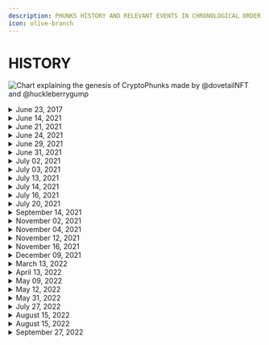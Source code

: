 ```yaml
---
description: PHUNKS HISTORY AND RELEVANT EVENTS IN CHRONOLOGICAL ORDER
icon: olive-branch
---
```


# HISTORY

![Chart explaining the genesis of CryptoPhunks made by @dovetailNFT and @huckleberrygump](../../.gitbook/assets/timelinelightplusdark-03.png)

<details>

<summary>June 23, 2017 </summary>

* [LarvaLabs](https://twitter.com/larvalabs) Launches CryptoPunks

</details>

<details>

<summary>June 14, 2021</summary>

* Initial CryptoPhunks Mint - V1\
  [Etherscan](https://etherscan.io/tx/0x48db643b9ee37de131e23456ecf35c3a270cba12b4e952f02fe7e5af0bb2a0cc)

</details>

<details>

<summary>June 21, 2021</summary>

* Migrated to v2 Contract - V1 Contract Deprecated\
  [Etherscan](https://etherscan.io/tx/0x994a30d91c09ecf14aef8fe42140742584762d3522a2016bd386361e6d76d4e2)
* OpenSea Delisting #1
* Original Developers Send Letter to LarvaLabs\
  [Tweet](https://twitter.com/cryptophunks/status/1407183012781903876?s=21)

</details>

<details>

<summary>June 24, 2021</summary>

* OpenSea Relisting #1
* Changed name to "Not a Punk" and added Rarity borders to appease OpenSea\
  [Tweet](https://twitter.com/cryptophunks/status/1408082776213966850?s=21)
* [Ryder Ripps](https://twitter.com/ryder_ripps) Mints CryptoPunk #3100 on Foundation - Sold for 2.2 ETH\
  [Etherscan](https://etherscan.io/tx/0x860c4012197ed2952ec00087bde974e58d674849f9f574b852430ed6b90a5572)

</details>

<details>

<summary>June 29, 2021</summary>

* OpenSea Delisting #2\
  [Discord](https://discord.com/channels/840362318033846333/840362318033846336/859457427900334090)

</details>

<details>

<summary>June 31, 2021</summary>

* [Ryder Ripps](https://twitter.com/ryder_ripps) Receives first DMCA ever from Larva Labs.

</details>

<details>

<summary>July 02, 2021</summary>

* CryptoPhunks Sell Out! All 10,000 Phunks minted.
* 621 unique holders at sell out

</details>

<details>

<summary>July 03, 2021</summary>

* OpenSea Relisting #2\
  [Tweet](https://twitter.com/natechastain/status/1411442112462266371?s=20)

</details>

<details>

<summary>July 13, 2021</summary>

* OpenSea Delisting #3
* LarvaLabs [DMCA’s](https://twitter.com/CryptoPhunks/status/1415001685986922499?s=20\&t=yStTw92XA4d6Ay79jauP_w) CryptoPhunks - First project to receive DMCA from LL

</details>

<details>

<summary>July 14, 2021</summary>

* Rarible Delisting

</details>

<details>

<summary>July 16, 2021</summary>

* Rarible Relisting\
  [Discord](https://discord.com/channels/840362318033846333/840362318033846336/865447175738621972)

</details>

<details>

<summary>July 20, 2021</summary>

* Foundation Letter to LarvaLabs, Devs leave project. Unwilling to counter DMCA.\
  [Foundation.app](https://foundation.app/@cryptophunks/~/62017)
* Removed "Not a Punk" naming
* Added Phunk images to IPFS\
  [Discord](https://discord.com/channels/840362318033846333/853364785041899520/867075927984570388)

</details>

<details>

<summary>September 14, 2021</summary>

* Nate Chastain Resigns from OpenSea after caught insider trading\
  [Tweet](http://twitter.com/TAYL0RWTF/status/1437935051065348099?s=20)

</details>

<details>

<summary>November 02, 2021</summary>

* Launch of [NotLarvaLabs.com](https://twitter.com/NotLarvaLabs)

</details>

<details>

<summary>November 04, 2021</summary>

* Record Breaking Alien Phunk Sale for 31 ETH ($140,000)\
  [Tweet](https://twitter.com/phunkbot/status/1456316441012187145?s=21)

</details>

<details>

<summary>November 12, 2021</summary>

* Record Breaking Ape Phunk Sale for 21.69 ETH ($100,000)\
  [Tweet](https://twitter.com/phunkbot/status/1459110126581956615?s=21)

</details>

<details>

<summary>November 16, 2021</summary>

* Record Breaking Alien Phunk Sale for 40 ETH ($167,000)\
  [Tweet](https://twitter.com/PhunkBot/status/1460777119559077894)

</details>

<details>

<summary>December 09, 2021</summary>

* Record Breaking Alien Phunk Sale for 97.0 ETH ($421,193)\
  [Tweet](https://twitter.com/NotLarvaLabs/status/1468931193584246786?s=20\&t=DXnunJPLzRcUlrPllVT_TQ)

</details>

<details>

<summary>March 13, 2022</summary>

* LarvaLabs sells Punks and Meebits IP to [YugaLabs](https://twitter.com/yugalabs)\
  [Tweet](https://twitter.com/larvalabs/status/1502421713153318918?s=20\&t=yStTw92XA4d6Ay79jauP_w)

</details>

<details>

<summary>April 13, 2022</summary>

* OpenSea Relisting #3\
  [Tweet](https://twitter.com/Kenogas/status/1514314569828614150?s=20\&t=xmeRflETillDBGwkz9-5Hw)

</details>

<details>

<summary>May 09, 2022</summary>

* ZAGABOND revealed as original creator of CryptoPhunks\
  [Tweet](https://twitter.com/ZAGABOND/status/1523775812893249537?s=20\&t=9FJzoCTVPshV4XD6Z-O0Fg)

</details>

<details>

<summary>May 12, 2022</summary>

* CryptoPhunks community regains custody over the Smart Contract\
  [Tweet](https://twitter.com/NotLarvaLabs/status/1524597159051550721?s=20\&t=9FJzoCTVPshV4XD6Z-O0Fg)

</details>

<details>

<summary>May 31, 2022</summary>

* CryptoPhunks are now Verified collection at OpenSea marketplace\
  [Tweet](https://twitter.com/Jclineshow/status/1531646769922068480?s=20\&t=9FJzoCTVPshV4XD6Z-O0Fg)

</details>

<details>

<summary>July 27, 2022</summary>

* Phunks Auction House goes Live\
  [Tweet](https://twitter.com/0x_hodl/status/1552346604106985474?s=20\&t=9FJzoCTVPshV4XD6Z-O0Fg)

</details>

<details>

<summary>August 15, 2022</summary>

* YugaLabs officially releases Licence Terms for CryptoPunks\
  [Tweet](https://twitter.com/cryptopunksnfts/status/1559284220442320897?s=20\&t=w_e25GoThGud6Zcz04vdPQ)

</details>

<details>

<summary>August 15, 2022</summary>

* CryptoPhunks community regains custody over the cryptophunks.com Domain\
  [Tweet](https://twitter.com/CryptoPhunksV2/status/1559308830823092233?s=20\&t=eP3I24L7vPvAzi3vuiI1TA)

</details>

<details>

<summary>September 27, 2022 </summary>

* CryptoPhunks Smart Contract gets blue Verified Checkmark [@etherscan](https://twitter.com/etherscan) \
  [Tweet](https://twitter.com/iape_/status/1574726012381839360?s=20\&t=X041d5lqfTPMlwTNW5tuJA)

</details>
